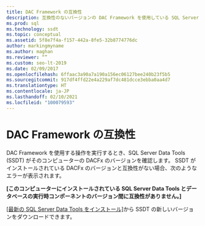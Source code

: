 ```yaml
---
title: DAC Framework の互換性
description: 互換性のないバージョンの DAC Framework を使用している SQL Server Data Tools (SSDT) でアクションを実行しようとしたときに表示される可能性があるエラー メッセージについて説明します。
ms.prod: sql
ms.technology: ssdt
ms.topic: conceptual
ms.assetid: 5f8e7f4a-f157-442a-8fe5-32b8774776dc
author: markingmyname
ms.author: maghan
ms.reviewer: “”
ms.custom: seo-lt-2019
ms.date: 02/09/2017
ms.openlocfilehash: 6ffaac3a90a7a190a156ec06127bee240b23f5b5
ms.sourcegitcommit: 917df4ffd22e4a229af7dc481dcce3ebba0aa4d7
ms.translationtype: HT
ms.contentlocale: ja-JP
ms.lasthandoff: 02/10/2021
ms.locfileid: "100079593"
---
```

# <a name="dac-framework-compatibility"></a>DAC Framework の互換性

DAC Framework を使用する操作を実行するとき、SQL Server Data Tools (SSDT) がそのコンピューターの DACFx のバージョンを確認します。 SSDT がインストールされている DACFx のバージョンと互換性がない場合、次のようなエラーが表示されます。

**[このコンピューターにインストールされている SQL Server Data Tools とデータベースの実行時コンポーネントのバージョン間に互換性がありません。]**

[[最新の SQL Server Data Tools をインストール]](./download-sql-server-data-tools-ssdt.md)から SSDT の新しいバージョンをダウンロードできます。